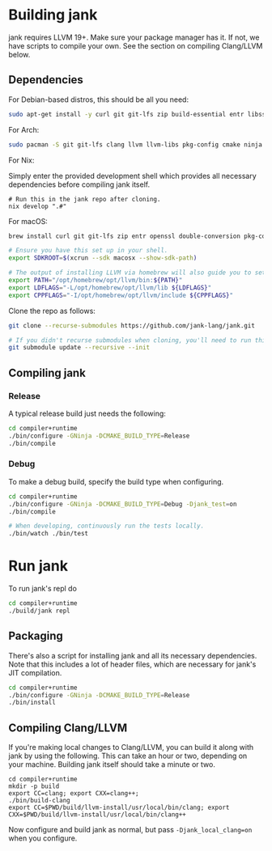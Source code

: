 # Building jank
jank requires LLVM 19+. Make sure your package manager has it. If not, we have
scripts to compile your own. See the section on compiling Clang/LLVM below.

## Dependencies
For Debian-based distros, this should be all you need:

```bash
sudo apt-get install -y curl git git-lfs zip build-essential entr libssl-dev libdouble-conversion-dev pkg-config ninja-build cmake zlib1g-dev libffi-dev clang libclang-dev llvm llvm-dev libzip-dev libbz2-dev doctest-dev gcc g++
```

For Arch:

```bash
sudo pacman -S git git-lfs clang llvm llvm-libs pkg-config cmake ninja make python3 libffi entr doctest libzip lbzip2
```

For Nix:

Simply enter the provided development shell which provides all necessary dependencies before compiling jank itself.

```
# Run this in the jank repo after cloning.
nix develop ".#"
```

For macOS:

```bash
brew install curl git git-lfs zip entr openssl double-conversion pkg-config ninja python cmake gnupg zlib doctest libzip lbzip2 llvm@20

# Ensure you have this set up in your shell.
export SDKROOT=$(xcrun --sdk macosx --show-sdk-path)

# The output of installing LLVM via homebrew will also guide you to set this up:
export PATH="/opt/homebrew/opt/llvm/bin:${PATH}"
export LDFLAGS="-L/opt/homebrew/opt/llvm/lib ${LDFLAGS}"
export CPPFLAGS="-I/opt/homebrew/opt/llvm/include ${CPPFLAGS}"
```

Clone the repo as follows:

```bash
git clone --recurse-submodules https://github.com/jank-lang/jank.git

# If you didn't recurse submodules when cloning, you'll need to run this.
git submodule update --recursive --init
```

## Compiling jank
### Release
A typical release build just needs the following:

```bash
cd compiler+runtime
./bin/configure -GNinja -DCMAKE_BUILD_TYPE=Release
./bin/compile
```

### Debug
To make a debug build, specify the build type when configuring.

```bash
cd compiler+runtime
./bin/configure -GNinja -DCMAKE_BUILD_TYPE=Debug -Djank_test=on
./bin/compile

# When developing, continuously run the tests locally.
./bin/watch ./bin/test
```

# Run jank
To run jank's repl do
```bash
cd compiler+runtime
./build/jank repl
```

## Packaging
There's also a script for installing jank and all its necessary dependencies.
Note that this includes a lot of header files, which are necessary for jank's
JIT compilation.

```bash
cd compiler+runtime
./bin/configure -GNinja -DCMAKE_BUILD_TYPE=Release
./bin/install
```

## Compiling Clang/LLVM
If you're making local changes to Clang/LLVM, you can build it along with jank
by using the following. This can take an hour or two,
depending on your machine. Building jank itself should take a minute or two.

```
cd compiler+runtime
mkdir -p build
export CC=clang; export CXX=clang++;
./bin/build-clang
export CC=$PWD/build/llvm-install/usr/local/bin/clang; export CXX=$PWD/build/llvm-install/usr/local/bin/clang++
```

Now configure and build jank as normal, but pass `-Djank_local_clang=on` when you configure.
